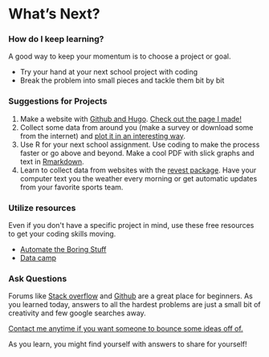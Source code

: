 # What’s Next?

### How do I keep learning?

A good way to keep your momentum is to choose a project or goal.
* Try your hand at your next school project with coding
* Break the problem into small pieces and tackle them bit by bit

### Suggestions for Projects

1. Make a website with [Github and Hugo](https://gohugo.io). [Check out the page I made!](https://alburycatalina.github.io/me/)
2. Collect some data from around you (make a survey or download some from the internet) and [plot it in an interesting way](https://www.r-graph-gallery.com). 
3. Use R for your next school assignment. Use coding to make the process faster or go above and beyond. Make a cool PDF with slick graphs and text in [Rmarkdown](https://rmarkdown.rstudio.com).
4. Learn to collect data from websites with the [revest package](https://blog.rstudio.com/2014/11/24/rvest-easy-web-scraping-with-r/). Have your computer text you the weather every morning or get automatic updates from your favorite sports team.


### Utilize resources

Even if you don't have a specific project in mind, use these free resources to get your coding skills moving. 

* [Automate the Boring Stuff](https://automatetheboringstuff.com)
* [Data camp](https://www.datacamp.com/home)

### Ask Questions

Forums like [Stack overflow](https://stackoverflow.com) and [Github](https://github.com) are a great place for beginners. As you learned today, answers to all the hardest problems are just a small bit of creativity and few google searches away.

[Contact me anytime if you want someone to bounce some ideas off of.](https://alburycatalina.github.io/me/)

As you learn, you might find yourself with answers to share for yourself!

